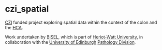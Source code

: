 # czi_spatial
[CZI](https://www.chanzuckerberg.com/) funded project exploring spatial data within the context of the colon and the [HCA](https://www.humancellatlas.org/).

Work undertaken by [BISEL](http://www.macs.hw.ac.uk/bisel), which is part of [Heriot-Watt University](http://www.hw.ac.uk), in collaboration with the [University of Edinburgh](http://www.ed.ac.uk) [Pathology Division](https://www.ed.ac.uk/pathology/).
